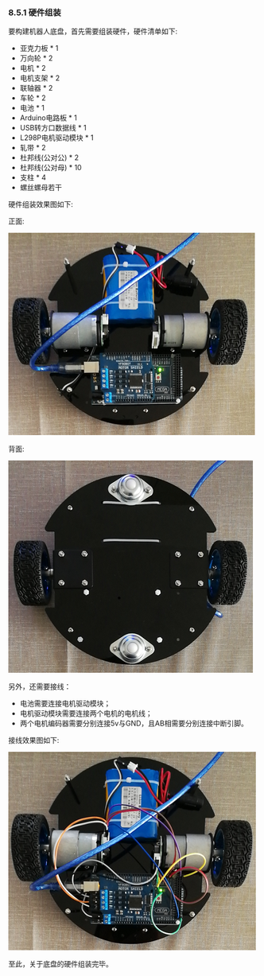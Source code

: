 ### 8.5.1 硬件组装

要构建机器人底盘，首先需要组装硬件，硬件清单如下:

* 亚克力板 \* 1
* 万向轮 \* 2
* 电机 \* 2
* 电机支架 \* 2
* 联轴器 \* 2
* 车轮 \* 2
* 电池 \* 1
* Arduino电路板 \* 1
* USB转方口数据线 \* 1
* L298P电机驱动模块 \* 1
* 轧带 \* 2
* 杜邦线\(公对公\) \* 2
* 杜邦线\(公对母\) \* 10
* 支柱 \* 4
* 螺丝螺母若干

硬件组装效果图如下:

正面:

![](/assets/底盘组装正面图.PNG)

背面:

![](/assets/底盘组装背面图.PNG)

另外，还需要接线：

* 电池需要连接电机驱动模块；
* 电机驱动模块需要连接两个电机的电机线；
* 两个电机编码器需要分别连接5v与GND，且AB相需要分别连接中断引脚。

接线效果图如下:

![](/assets/接线效果图.PNG)

至此，关于底盘的硬件组装完毕。


